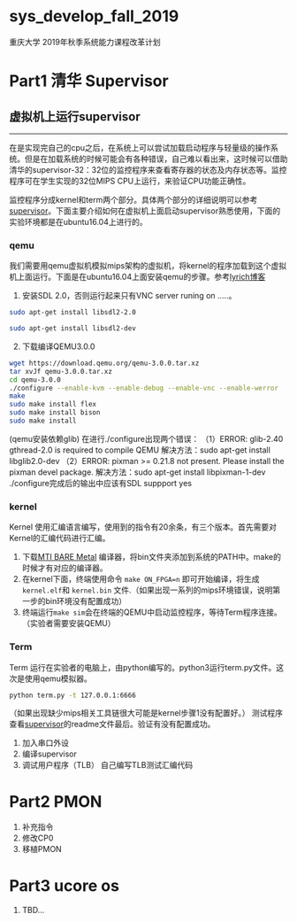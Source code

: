 # sys_develop_fall_2019

重庆大学 2019年秋季系统能力课程改革计划

# Part1 清华 Supervisor

## 虚拟机上运行supervisor
****
在是实现完自己的cpu之后，在系统上可以尝试加载启动程序与轻量级的操作系统。但是在加载系统的时候可能会有各种错误，自己难以看出来，这时候可以借助清华的supervisor-32：32位的监控程序来查看寄存器的状态及内存状态等。监控程序可在学生实现的32位MIPS CPU上运行，来验证CPU功能正确性。

监控程序分成kernel和term两个部分。具体两个部分的详细说明可以参考[supervisor](https://github.com/z4yx/supervisor-mips32)。下面主要介绍如何在虚拟机上面启动supervisor熟悉使用，下面的实验环境都是在ubuntu16.04上进行的。

### qemu
我们需要用qemu虚拟机模拟mips架构的虚拟机，将kernel的程序加载到这个虚拟机上面运行。下面是在ubuntu16.04上面安装qemu的步骤。参考[lyrich博客](https://blog.csdn.net/u013213111/article/details/88871290)
1. 安装SDL 2.0，否则运行起来只有VNC server runing on .....。
```BASH 
sudo apt-get install libsdl2-2.0 
```

```BASH 
sudo apt-get install libsdl2-dev 
```

2. 下载编译QEMU3.0.0
```BASH
wget https://download.qemu.org/qemu-3.0.0.tar.xz
tar xvJf qemu-3.0.0.tar.xz
cd qemu-3.0.0
./configure --enable-kvm --enable-debug --enable-vnc --enable-werror
make
sudo make install flex
sudo make install bison
sudo make install
```
(qemu安装依赖glib)
在进行./configure出现两个错误：
（1）ERROR: glib-2.40 gthread-2.0 is required to compile QEMU
解决方法：sudo apt-get install libglib2.0-dev
（2）ERROR: pixman >= 0.21.8 not present. Please install the pixman devel package.
解决方法：sudo apt-get install libpixman-1-dev
./configure完成后的输出中应该有SDL suppport yes

### kernel
Kernel 使用汇编语言编写，使用到的指令有20余条，有三个版本。首先需要对Kernel的汇编代码进行汇编。
1. 下载[MTI BARE Metal](https://cloud.tsinghua.edu.cn/f/16dde018b00749a4a4de/) 编译器，将bin文件夹添加到系统的PATH中。make的时候才有对应的编译器。
2. 在kernel下面，终端使用命令
```make ON_FPGA=n```
即可开始编译，将生成`kernel.elf`和 ```kernel.bin``` 文件.（如果出现一系列的mips环境错误，说明第一步的bin环境没有配置成功）
3. 终端运行```make sim```会在终端的QEMU中启动监控程序，等待Term程序连接。（实验者需要安装QEMU）

### Term
Term 运行在实验者的电脑上，由python编写的。python3运行term.py文件。这次是使用qemu模拟器。
```BASH
python term.py -t 127.0.0.1:6666
```
（如果出现缺少mips相关工具链很大可能是kernel步骤1没有配置好。）
测试程序查看[supervisor](https://github.com/z4yx/supervisor-mips32)的readme文件最后。验证有没有配置成功。

1. 加入串口外设
2. 编译supervisor
3. 调试用户程序（TLB）
    自己编写TLB测试汇编代码

# Part2 PMON
1. 补充指令
2. 修改CP0
3. 移植PMON

# Part3 ucore os
1. TBD...
<!-- # Part4 Linux -->




